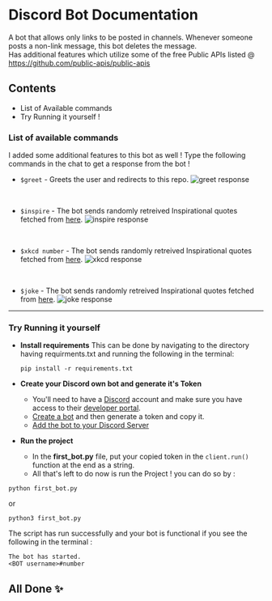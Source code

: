 # **Discord Bot Documentation**

A bot that allows only links to be posted in channels. Whenever someone posts a non-link message, this bot deletes the message.
<br>
Has additional features which utilize some of the free Public APIs listed @ https://github.com/public-apis/public-apis

## Contents
* List of Available commands
* Try Running it yourself !

### List of available commands
I added some additional features to this bot as well ! Type the following commands in the chat to get a response from the bot !
* ```$greet``` - Greets the user and redirects to this repo.
![greet response](https://github.com/Kabiirk/discord_bots/blob/main/src/greet.png)
<br>

* ```$inspire``` - The bot sends randomly retreived Inspirational quotes fetched from [here](https://zenquotes.io/).
![inspire response](https://github.com/Kabiirk/discord_bots/blob/main/src/Inspire.png)
<br>

* ```$xkcd number``` - The bot sends randomly retreived Inspirational quotes fetched from [here](https://xkcd.com/).
![xkcd response](https://github.com/Kabiirk/discord_bots/blob/main/src/xkcd.png)
<br>

* ```$joke``` - The bot sends randomly retreived Inspirational quotes fetched from [here](https://official-joke-api.appspot.com/jokes/random).
![joke response](https://github.com/Kabiirk/discord_bots/blob/main/src/joke.png)

---

### Try Running it yourself
* **Install requirements**
    This can be done by navigating to the directory having requirments.txt and running the following in the terminal:
    ```
    pip install -r requirements.txt
    ```

* **Create your Discord own bot and generate it's Token**
    * You'll need to have a [Discord](https://discord.com/) account and make sure you have access to their [developer portal](https://discord.com/developers/docs/intro).
    * [Create a bot](https://discordpy.readthedocs.io/en/latest/discord.html#) and then generate a token and copy it.
    * [Add the bot to your Discord Server](https://discordpy.readthedocs.io/en/latest/discord.html#inviting-your-bot)
 
* **Run the project**
    * In the **first_bot.py** file, put your copied token in the ```client.run()``` function at the end as a string.
    * All that's left to do now is run the Project ! you can do so by :
```
python first_bot.py
``` 
or
```
python3 first_bot.py
```
The script has run successfully and your bot is functional if you see the following in the terminal :
```
The bot has started.
<BOT username>#number
```

## All Done :sparkles: